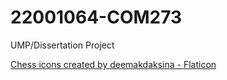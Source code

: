 # 22001064-COM273
UMP/Dissertation Project

<a href="https://www.flaticon.com/free-icons/chess" title="chess icons">Chess icons created by deemakdaksina - Flaticon</a>
